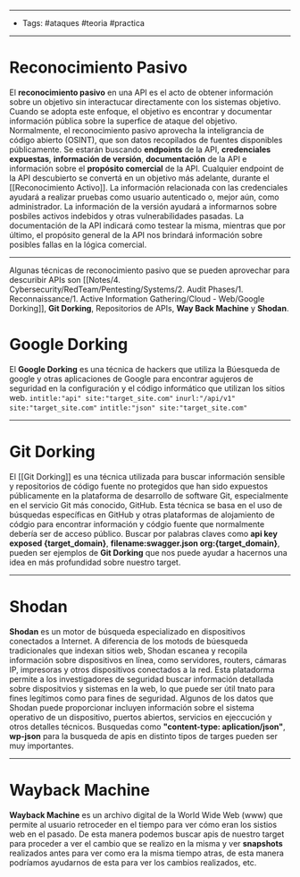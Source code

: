 ----
- Tags: #ataques #teoria #practica
----
# Reconocimiento Pasivo
El **reconocimiento pasivo** en una API es el acto de obtener información sobre un objetivo sin interactucar directamente con los sistemas objetivo. Cuando se adopta este enfoque, el objetivo es encontrar y documentar información pública sobre la superfice de ataque del objetivo.
Normalmente, el reconocimiento pasivo aprovecha la inteligrancia de código abierto (OSINT), que son datos recopilados de fuentes disponibles públicamente. Se estarán buscando **endpoints** de la API, **credenciales expuestas**, **información de versión**, **documentación** de la API e información sobre el **propósito comercial** de la API. Cualquier endpoint de la API descubierto se convertá en un objetivo más adelante, durante el [[Reconocimiento Activo]]. La información relacionada con las credenciales ayudará a realizar pruebas como usuario autenticado o, mejor aún, como administrador. La información de la versión ayudará a informarnos sobre posbiles activos indebidos y otras vulnerabilidades pasadas. La documentación de la API indicará como testear la misma, mientras que por último, el propósito general de la API nos brindará información sobre posibles fallas en la lógica comercial.

-----
Algunas técnicas de reconocimiento pasivo que se pueden aprovechar para descuribir APIs son [[Notes/4. Cybersecurity/RedTeam/Pentesting/Systems/2. Audit Phases/1. Reconnaissance/1. Active Information Gathering/Cloud - Web/Google Dorking]], **Git Dorking**, Repositorios de APIs, **Way Back Machine** y **Shodan**.

# Google Dorking
El **Google Dorking** es una técnica de hackers que utiliza la Búesqueda de google y otras aplicaciones de Google para encontrar agujeros de seguridad en la configuración y el código informático que utilizan los sitios web.
`intitle:"api" site:"target_site.com"`
`inurl:"/api/v1" site:"target_site.com"`
`intitle:"json" site:"target_site.com"`

------
# Git Dorking 
El [[Git Dorking]] es una técnica utilizada para buscar información sensible y repositorios de código fuente no protegidos que han sido expuestos públicamente en la plataforma de desarrollo de software Git, especialmente en el servicio Git más conocido, GitHub. Esta técnica se basa en el uso de búsquedas específicas en GitHub y otras plataformas de alojamiento de códgio para encontrar información y códgio fuente que normalmente debería ser de acceso público.
Buscar por palabras claves como **api key exposed {target_domain}**, **filename:swagger.json org:{target_domain}**, pueden ser ejemplos de **Git Dorking** que nos puede ayudar a hacernos una idea en más profundidad sobre nuestro target.

-----
# Shodan
**Shodan** es un motor de búsqueda especializado en dispositivos conectados a Internet. A diferencia de los motods de búesqueda tradicionales que indexan sitios web, Shodan escanea y recopila información sobre dispositivos en línea, como servidores, routers, cámaras IP, impresoras y otros dispositivos conectados a la red. Esta platadorma permite a los investigadores de seguridad buscar información detallada sobre dispositvios y sistemas en la web, lo que puede ser útil tnato para fines legítimos como para fines de seguridad.
Algunos de los datos que Shodan puede proporcionar incluyen información sobre el sistema operativo de un dispositivo, puertos abiertos, servicios en ejeccución y otros detalles técnicos.
Busquedas como **"content-type: aplication/json"**, **wp-json** para la busqueda de apis en distinto tipos de targes pueden ser muy importantes.

------
# Wayback Machine 
**Wayback Machine** es un archivo digital de la World Wide Web (www) que permite al usuario retroceder en el tiempo para ver cómo eran los sistios web en el pasado.
De esta manera podemos buscar apis de nuestro target para proceder a ver el cambio que se realizo en la misma y ver **snapshots** realizados antes para ver como era la misma tiempo atras, de esta manera podríamos ayudarnos de esta para ver los cambios realizados, etc.
